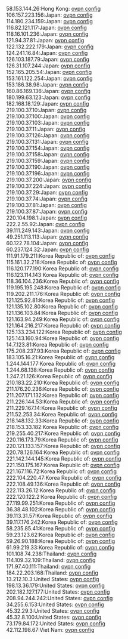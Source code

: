 58.153.144.26:Hong Kong: [ovpn config](vpn/58_153_144_26.ovpn)  
106.157.223.156:Japan: [ovpn config](vpn/106_157_223_156.ovpn)  
114.180.234.159:Japan: [ovpn config](vpn/114_180_234_159.ovpn)  
116.82.121.117:Japan: [ovpn config](vpn/116_82_121_117.ovpn)  
118.16.101.236:Japan: [ovpn config](vpn/118_16_101_236.ovpn)  
121.94.37.81:Japan: [ovpn config](vpn/121_94_37_81.ovpn)  
122.132.222.179:Japan: [ovpn config](vpn/122_132_222_179.ovpn)  
124.241.16.84:Japan: [ovpn config](vpn/124_241_16_84.ovpn)  
126.103.187.79:Japan: [ovpn config](vpn/126_103_187_79.ovpn)  
126.31.107.244:Japan: [ovpn config](vpn/126_31_107_244.ovpn)  
152.165.205.54:Japan: [ovpn config](vpn/152_165_205_54.ovpn)  
153.161.122.254:Japan: [ovpn config](vpn/153_161_122_254.ovpn)  
153.186.38.98:Japan: [ovpn config](vpn/153_186_38_98.ovpn)  
160.86.169.136:Japan: [ovpn config](vpn/160_86_169_136.ovpn)  
180.199.63.123:Japan: [ovpn config](vpn/180_199_63_123.ovpn)  
182.168.18.129:Japan: [ovpn config](vpn/182_168_18_129.ovpn)  
219.100.37.10:Japan: [ovpn config](vpn/219_100_37_10.ovpn)  
219.100.37.100:Japan: [ovpn config](vpn/219_100_37_100.ovpn)  
219.100.37.103:Japan: [ovpn config](vpn/219_100_37_103.ovpn)  
219.100.37.11:Japan: [ovpn config](vpn/219_100_37_11.ovpn)  
219.100.37.126:Japan: [ovpn config](vpn/219_100_37_126.ovpn)  
219.100.37.131:Japan: [ovpn config](vpn/219_100_37_131.ovpn)  
219.100.37.154:Japan: [ovpn config](vpn/219_100_37_154.ovpn)  
219.100.37.158:Japan: [ovpn config](vpn/219_100_37_158.ovpn)  
219.100.37.159:Japan: [ovpn config](vpn/219_100_37_159.ovpn)  
219.100.37.190:Japan: [ovpn config](vpn/219_100_37_190.ovpn)  
219.100.37.196:Japan: [ovpn config](vpn/219_100_37_196.ovpn)  
219.100.37.200:Japan: [ovpn config](vpn/219_100_37_200.ovpn)  
219.100.37.224:Japan: [ovpn config](vpn/219_100_37_224.ovpn)  
219.100.37.29:Japan: [ovpn config](vpn/219_100_37_29.ovpn)  
219.100.37.74:Japan: [ovpn config](vpn/219_100_37_74.ovpn)  
219.100.37.81:Japan: [ovpn config](vpn/219_100_37_81.ovpn)  
219.100.37.87:Japan: [ovpn config](vpn/219_100_37_87.ovpn)  
220.104.198.1:Japan: [ovpn config](vpn/220_104_198_1.ovpn)  
222.2.55.92:Japan: [ovpn config](vpn/222_2_55_92.ovpn)  
39.111.249.143:Japan: [ovpn config](vpn/39_111_249_143.ovpn)  
49.251.113.113:Japan: [ovpn config](vpn/49_251_113_113.ovpn)  
60.122.78.104:Japan: [ovpn config](vpn/60_122_78_104.ovpn)  
60.237.124.32:Japan: [ovpn config](vpn/60_237_124_32.ovpn)  
111.91.179.211:Korea Republic of: [ovpn config](vpn/111_91_179_211.ovpn)  
115.161.32.218:Korea Republic of: [ovpn config](vpn/115_161_32_218.ovpn)  
116.120.177.190:Korea Republic of: [ovpn config](vpn/116_120_177_190.ovpn)  
116.123.114.143:Korea Republic of: [ovpn config](vpn/116_123_114_143.ovpn)  
118.36.104.236:Korea Republic of: [ovpn config](vpn/118_36_104_236.ovpn)  
119.195.195.248:Korea Republic of: [ovpn config](vpn/119_195_195_248.ovpn)  
119.202.211.176:Korea Republic of: [ovpn config](vpn/119_202_211_176.ovpn)  
121.125.92.81:Korea Republic of: [ovpn config](vpn/121_125_92_81.ovpn)  
121.135.102.80:Korea Republic of: [ovpn config](vpn/121_135_102_80.ovpn)  
121.136.103.84:Korea Republic of: [ovpn config](vpn/121_136_103_84.ovpn)  
121.163.94.249:Korea Republic of: [ovpn config](vpn/121_163_94_249.ovpn)  
121.164.216.217:Korea Republic of: [ovpn config](vpn/121_164_216_217.ovpn)  
125.133.234.122:Korea Republic of: [ovpn config](vpn/125_133_234_122.ovpn)  
125.143.160.94:Korea Republic of: [ovpn config](vpn/125_143_160_94.ovpn)  
14.7.123.81:Korea Republic of: [ovpn config](vpn/14_7_123_81.ovpn)  
175.208.237.93:Korea Republic of: [ovpn config](vpn/175_208_237_93.ovpn)  
183.105.16.21:Korea Republic of: [ovpn config](vpn/183_105_16_21.ovpn)  
1.244.144.177:Korea Republic of: [ovpn config](vpn/1_244_144_177.ovpn)  
1.244.68.138:Korea Republic of: [ovpn config](vpn/1_244_68_138.ovpn)  
1.247.21.126:Korea Republic of: [ovpn config](vpn/1_247_21_126.ovpn)  
210.183.22.210:Korea Republic of: [ovpn config](vpn/210_183_22_210.ovpn)  
211.176.20.236:Korea Republic of: [ovpn config](vpn/211_176_20_236.ovpn)  
211.207.171.132:Korea Republic of: [ovpn config](vpn/211_207_171_132.ovpn)  
211.226.144.53:Korea Republic of: [ovpn config](vpn/211_226_144_53.ovpn)  
211.229.167.14:Korea Republic of: [ovpn config](vpn/211_229_167_14.ovpn)  
211.52.253.34:Korea Republic of: [ovpn config](vpn/211_52_253_34.ovpn)  
218.148.132.33:Korea Republic of: [ovpn config](vpn/218_148_132_33.ovpn)  
218.153.33.182:Korea Republic of: [ovpn config](vpn/218_153_33_182.ovpn)  
219.255.40.217:Korea Republic of: [ovpn config](vpn/219_255_40_217.ovpn)  
220.116.173.79:Korea Republic of: [ovpn config](vpn/220_116_173_79.ovpn)  
220.121.133.157:Korea Republic of: [ovpn config](vpn/220_121_133_157.ovpn)  
220.78.126.164:Korea Republic of: [ovpn config](vpn/220_78_126_164.ovpn)  
221.142.144.145:Korea Republic of: [ovpn config](vpn/221_142_144_145.ovpn)  
221.150.175.167:Korea Republic of: [ovpn config](vpn/221_150_175_167.ovpn)  
221.167.116.72:Korea Republic of: [ovpn config](vpn/221_167_116_72.ovpn)  
222.104.220.47:Korea Republic of: [ovpn config](vpn/222_104_220_47.ovpn)  
222.108.49.136:Korea Republic of: [ovpn config](vpn/222_108_49_136.ovpn)  
222.113.26.12:Korea Republic of: [ovpn config](vpn/222_113_26_12.ovpn)  
222.120.122.2:Korea Republic of: [ovpn config](vpn/222_120_122_2.ovpn)  
27.119.99.251:Korea Republic of: [ovpn config](vpn/27_119_99_251.ovpn)  
36.38.48.102:Korea Republic of: [ovpn config](vpn/36_38_48_102.ovpn)  
39.113.31.57:Korea Republic of: [ovpn config](vpn/39_113_31_57.ovpn)  
39.117.176.242:Korea Republic of: [ovpn config](vpn/39_117_176_242.ovpn)  
58.235.85.41:Korea Republic of: [ovpn config](vpn/58_235_85_41.ovpn)  
59.23.123.62:Korea Republic of: [ovpn config](vpn/59_23_123_62.ovpn)  
59.26.90.188:Korea Republic of: [ovpn config](vpn/59_26_90_188.ovpn)  
61.99.219.33:Korea Republic of: [ovpn config](vpn/61_99_219_33.ovpn)  
101.108.74.238:Thailand: [ovpn config](vpn/101_108_74_238.ovpn)  
114.109.32.109:Thailand: [ovpn config](vpn/114_109_32_109.ovpn)  
171.97.40.111:Thailand: [ovpn config](vpn/171_97_40_111.ovpn)  
184.22.203.168:Thailand: [ovpn config](vpn/184_22_203_168.ovpn)  
13.212.10.3:United States: [ovpn config](vpn/13_212_10_3.ovpn)  
198.13.36.179:United States: [ovpn config](vpn/198_13_36_179.ovpn)  
202.182.127.177:United States: [ovpn config](vpn/202_182_127_177.ovpn)  
208.94.244.242:United States: [ovpn config](vpn/208_94_244_242.ovpn)  
34.255.6.153:United States: [ovpn config](vpn/34_255_6_153.ovpn)  
45.32.29.3:United States: [ovpn config](vpn/45_32_29_3.ovpn)  
45.32.8.100:United States: [ovpn config](vpn/45_32_8_100.ovpn)  
73.179.84.172:United States: [ovpn config](vpn/73_179_84_172.ovpn)  
42.112.198.67:Viet Nam: [ovpn config](vpn/42_112_198_67.ovpn)  
